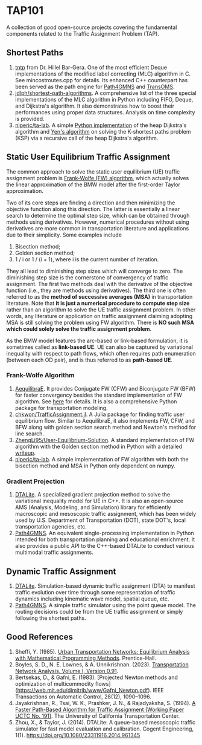 # TAP101
A collection of good open-source projects covering the fundamental components related to the Traffic Assignment Problem (TAP).

## Shortest Paths

1. [tntp](http://www.bgu.ac.il/~bargera/tntp/FW.zip) from Dr. Hillel Bar-Gera. One of the most efficient Deque implementations of the modified label correcting (MLC) algorithm in C. See mincostroutes.cpp for details. Its enhanced C++ counterpart has been served as the path engine for [Path4GMNS](https://github.com/jdlph/Path4GMNS/blob/master/engine/path_engine.cpp) and [TransOMS](https://github.com/jdlph/TransOMS).
2. [jdlph/shortest-path-algorithms](https://github.com/jdlph/shortest-path-algorithms). A comprehensive list of the three special implementations of the MLC algorithm in Python including FIFO, Deque, and Dijkstra's algorithm. It also demonstrates how to boost their performances using proper data structures. Analysis on time complexity is provided.
3. [nlperic/ta-lab](https://github.com/nlperic/ta-lab).  A simple [Python implementation](https://github.com/nlperic/ta-lab/blob/master/assignment/shortest_path.py) of the heap Dijkstra's algorithm and [Yen's algorithm](https://en.wikipedia.org/wiki/Yen%27s_algorithm) on solving the K-shortest paths problem (KSP) via a recursive call of the heap Dijkstra's algorithm.

## Static User Equilibrium Traffic Assignment

The common approach to solve the static user equilibrium (UE) traffic assignment problem is [Frank-Wolfe (FW) algorithm](https://en.wikipedia.org/wiki/Frank%E2%80%93Wolfe_algorithm), which actually solves the linear approximation of the BMW model after the first-order Taylor approximation.

Two of its core steps are finding a direction and then minimizing the objective function along this direction. The latter is essentially a linear search to determine the optimal step size, which can be obtained through methods using derivatives. However, numerical procedures without using derivatives are more common in transportation literature and applications due to their simplicity. Some examples include

1. Bisection method;
2. Golden section method;
3. 1 / i or 1 / (i + 1), where i is the current number of iteration.

They all lead to diminishing step sizes which will converge to zero. The diminishing step size is the cornerstone of convergency of traffic assignment. The first two methods deal with the derivative of the objective function (i.e., they are methods using derivatives). The third one is often referred to as the **method of successive averages (MSA)** in transportation literature. Note that **it is just a numerical procedure to compute step size** rather than an algorithm to solve the UE traffic assignment problem. In other words, any literature or application on traffic assignment claiming adopting MSA is still solving the problem using FW algorithm. There is **NO such MSA which could solely solve the traffic assignment problem**.

As the BMW model features the arc-based or link-based formulation, it is sometimes called as **link-based UE**. UE can also be captured by variational inequality with respect to path flows, which often requires path enumeration (between each OD pair), and is thus referred to as **path-based UE**.

### Frank-Wolfe Algorithm

1. [AequilibraE](http://www.aequilibrae.com/python/latest/). It provides Conjugate FW (CFW) and Biconjugate FW (BFW) for faster convergency besides the standard implementation of FW algorithm. See [here](https://aequilibrae.com/python/V.0.6.1/traffic_assignment.html#algorithms-available) for details. It is also a comprehensive Python package for transportation modeling.
2. [chkwon/TrafficAssignment.jl](https://github.com/chkwon/TrafficAssignment.jl). A Julia package for finding traffic user equilibrium flow. Similar to AequilibraE, it also implements FW, CFW, and BFW along with golden section search method and Newton's method for line search.
3. [ZhengLi95/User-Equilibrium-Solution](https://github.com/ZhengLi95/User-Equilibrium-Solution). A standard implementation of FW algorithm with the Golden section method in Python with a detailed [writeup](https://github.com/ZhengLi95/User-Equilibrium-Solution/blob/master/static/user-equilibrium-solution.pdf).
4. [nlperic/ta-lab](https://github.com/nlperic/ta-lab). A simple implementation of FW algorithm with both the bisection method and MSA in Python only dependent on numpy.

### Gradient Projection

1. [DTALite](https://github.com/asu-trans-ai-lab/DTALite). A specialized gradient projection method to solve the variational inequality model for UE in C++. It is also an open-source AMS (Analysis, Modeling, and Simulation) library for efficiently macroscopic and mesoscopic traffic assignment, which has been widely used by U.S. Department of Transportation (DOT), state DOT's, local transportation agencies, etc.
2. [Path4GMNS](https://github.com/jdlph/Path4GMNS). An equivalent single-processing implementation in Python intended for both transportation planning and educational enrichment. It also provides a public API to the C++-based DTALite to conduct various multimodal traffic assignments.

## Dynamic Traffic Assignment

1. [DTALite](https://github.com/asu-trans-ai-lab/DTALite). Simulation-based dynamic traffic assignment (DTA) to manifest traffic evolution over time through some representation of traffic dynamics including kinematic wave model, spatial queue, etc.
2. [Path4GMNS](https://github.com/jdlph/Path4GMNS). A simple traffic simulator using the point queue model. The routing decisions could be from the UE traffic assignment or simply following the shortest paths.

## Good References

1. Sheffi, Y. (1985). [Urban Transportation Networks: Equilibrium Analysis with Mathematical Programming Methods](http://web.mit.edu/sheffi/www/selectedMedia/sheffi_urban_trans_networks.pdf). Prentice-Hall.
2. Boyles, S. D., N. E. Lownes, & A. Unnikrishnan. (2023). [Transportation Network Analysis, Volume I, Version 0.91](https://sboyles.github.io/book.pdf).
3. Bertsekas, D., & Gafni, E. (1983). [Projected Newton methods and optimization of multicommodity flows] (https://web.mit.edu/dimitrib/www/Gafni_Newton.pdf). IEEE Transactions on Automatic Control, 28(12), 1090–1096.
4. Jayakrishnan, R., Tsai, W. K., Prashker, J. N., & Rajadyaksha, S. (1994). [A Faster Path-Based Algorithm for Traffic Assignment (Working Paper UCTC No. 191)](https://escholarship.org/uc/item/2hf4541x). The University of California Transportation Center.
5. Zhou, X., & Taylor, J. (2014). DTALite: A queue-based mesoscopic traffic simulator for fast model evaluation and calibration. Cogent Engineering, 1(1). https://doi.org/10.1080/23311916.2014.961345
